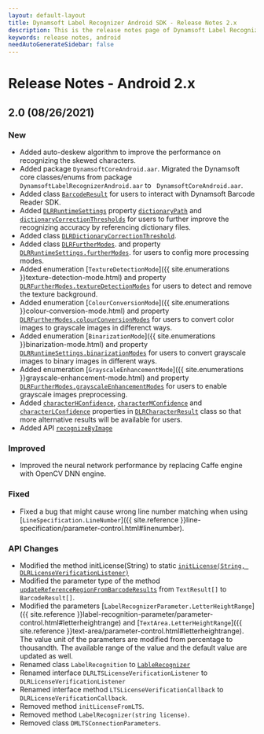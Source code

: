 ```yaml
---
layout: default-layout
title: Dynamsoft Label Recognizer Android SDK - Release Notes 2.x
description: This is the release notes page of Dynamsoft Label Recognizer for Android SDK version 2.x.
keywords: release notes, android
needAutoGenerateSidebar: false
---
```


# Release Notes - Android 2.x

## 2.0 (08/26/2021)

### New

- Added auto-deskew algorithm to improve the performance on recognizing the skewed characters.
- Added package `DynamsoftCoreAndroid.aar`. Migrated the Dynamsoft core classes/enums from package `DynamsoftLabelRecognizerAndroid.aar` to ` DynamsoftCoreAndroid.aar`.
- Added class [`BarcodeResult`](../api-reference/barcode-result.md) for users to interact with Dynamsoft Barcode Reader SDK.
- Added [`DLRRuntimeSettings`](../api-reference/dlr-runtime-settings.md) property [`dictionaryPath`](../api-reference/dlr-runtime-settings.md#dictionarypath) and [`dictionaryCorrectionThresholds`](../api-reference/dlr-runtime-settings.md#dictionarycorrectionthresholds) for users to further improve the recognizing accuracy by referencing dictionary files.
- Added class [`DLRDictionaryCorrectionThreshold`](../api-reference/dlr-dictionary-correction-threshold.md).
- Added class [`DLRFurtherModes`](../api-reference/dlr-further-modes.md). and property [`DLRRuntimeSettings.furtherModes`](../api-reference/dlr-runtime-settings.md#furthermodes). for users to config more processing modes.
- Added enumeration [`TextureDetectionMode`]({{ site.enumerations }}texture-detection-mode.html) and property [`DLRFurtherModes.textureDetectionModes`](../api-reference/dlr-further-modes.md#texturedetectionmodes) for users to detect and remove the texture background. 
- Added enumeration [`ColourConversionMode`]({{ site.enumerations }}colour-conversion-mode.html) and property [`DLRFurtherModes.colourConversionModes`](../api-reference/dlr-further-modes.md#colourconversionmodes) for users to convert color images to grayscale images in differenct ways. 
- Added enumeration [`BinarizationMode`]({{ site.enumerations }}binarization-mode.html) and property [`DLRRuntimeSettings.binarizationModes`](../api-reference/dlr-runtime-settings.md#binarizationmodes) for users to convert grayscale images to binary images in different ways. 
- Added enumeration [`GrayscaleEnhancementMode`]({{ site.enumerations }}grayscale-enhancement-mode.html)  and property [`DLRFurtherModes.grayscaleEnhancementModes`](../api-reference/dlr-further-modes.md#grayscaleenhancementmodes) for users to enable grayscale images preprocessing.  
- Added [`characterHConfidence`](../api-reference/dlr-character-result.md#characterhconfidence), [`characterMConfidence`](../api-reference/dlr-character-result.md#charactermconfidence) and [`characterLConfidence`](../api-reference/dlr-character-result.md#characterlconfidence) properties in [`DLRCharacterResult`](../api-reference/dlr-character-result.md) class so that more alternative results will be available for users.
- Added API [`recognizeByImage`](../api-reference/label-recognizer.md#recognizebyimage)

### Improved

- Improved the neural network performance by replacing Caffe engine with OpenCV DNN engine. 

### Fixed

- Fixed a bug that might cause wrong line number matching when using [`LineSpecification.LineNumber`]({{ site.reference }}line-specification/parameter-control.html#linenumber).

### API Changes

- Modified the method initLicense(String) to static [`initLicense(String, DLRLicenseVerificationListener)`](../api-reference/label-recognizer.md#initlicense)
- Modified the parameter type of the method [`updateReferenceRegionFromBarcodeResults`](../api-reference/label-recognizer.md#updatereferenceregionfrombarcoderesults) from `TextResult[]` to `BarcodeResult[]`.
- Modified the parameters [`LabelRecognizerParameter.LetterHeightRange`]({{ site.reference }}label-recognition-parameter/parameter-control.html#letterheightrange) and [`TextArea.LetterHeightRange`]({{ site.reference }}text-area/parameter-control.html#letterheightrange). The value unit of the parameters are modified from percentage to thousandth. The available range of the value and the default value are updated as well.
- Renamed class `LabelRecognition` to [`LableRecognizer`](../api-reference/label-recognizer.md)
- Renamed interface `DLRLTSLicenseVerificationListener` to `DLRLicenseVerificationListener`
- Renamed interface method `LTSLicenseVerificationCallback` to `DLRLicenseVerificationCallback`.
- Removed method `initLicenseFromLTS`.
- Removed method `LabelRecognizer(string license)`.
- Removed class `DMLTSConnectionParameters`.



